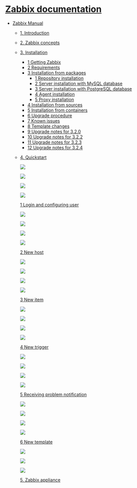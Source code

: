 # [Zabbix documentation](https://www.zabbix.com/documentation/3.2/start)

* [Zabbix Manual](https://www.zabbix.com/documentation/3.2/manual)

  * [1. Introduction](https://www.zabbix.com/documentation/3.2/manual/introduction)
  * [2. Zabbix concepts](https://www.zabbix.com/documentation/3.2/manual/concepts)
  * [3. Installation](https://www.zabbix.com/documentation/3.2/manual/installation)
    * [1 Getting Zabbix](https://www.zabbix.com/documentation/3.2/manual/installation/getting_zabbix)
    * [2 Requirements](https://www.zabbix.com/documentation/3.2/manual/installation/requirements)
    * [3 Installation from packages](https://www.zabbix.com/documentation/3.2/manual/installation/install_from_packages)
      * [1 Repository installation](https://www.zabbix.com/documentation/3.2/manual/installation/install_from_packages/repository_installation)
      * [2 Server installation with MySQL database](https://www.zabbix.com/documentation/3.2/manual/installation/install_from_packages/server_installation_with_mysql)
      * [3 Server installation with PostgreSQL database](https://www.zabbix.com/documentation/3.2/manual/installation/install_from_packages/server_installation_with_postgresql)
      * [4 Agent installation](https://www.zabbix.com/documentation/3.2/manual/installation/install_from_packages/agent_installation)
      * [5 Proxy installation](https://www.zabbix.com/documentation/3.2/manual/installation/install_from_packages/proxy_installation)
    * [4 Installation from sources](https://www.zabbix.com/documentation/3.2/manual/installation/install)
    * [5 Installation from containers](https://www.zabbix.com/documentation/3.2/manual/installation/containers)
    * [6 Upgrade procedure](https://www.zabbix.com/documentation/3.2/manual/installation/upgrade)
    * [7 Known issues](https://www.zabbix.com/documentation/3.2/manual/installation/known_issues)
    * [8 Template changes](https://www.zabbix.com/documentation/3.2/manual/installation/template_changes)
    * [9 Upgrade notes for 3.2.0](https://www.zabbix.com/documentation/3.2/manual/installation/upgrade_notes_320)
    * [10 Upgrade notes for 3.2.2](https://www.zabbix.com/documentation/3.2/manual/installation/upgrade_notes_322)
    * [11 Upgrade notes for 3.2.3](https://www.zabbix.com/documentation/3.2/manual/installation/upgrade_notes_323)
    * [12 Upgrade notes for 3.2.4](https://www.zabbix.com/documentation/3.2/manual/installation/upgrade_notes_324)
  * [4. Quickstart](https://www.zabbix.com/documentation/3.2/manual/quickstart)

    ![](https://www.zabbix.com/documentation/3.2/lib/plugins/indexmenu/images/thread/line.gif)

    ![](https://www.zabbix.com/documentation/3.2/lib/plugins/indexmenu/images/thread/line.gif)

    ![](https://www.zabbix.com/documentation/3.2/lib/plugins/indexmenu/images/thread/join.gif)

    ![](https://www.zabbix.com/documentation/3.2/lib/plugins/indexmenu/images/thread/page.gif)

    [1 Login and configuring user](https://www.zabbix.com/documentation/3.2/manual/quickstart/login)

    ![](https://www.zabbix.com/documentation/3.2/lib/plugins/indexmenu/images/thread/line.gif)

    ![](https://www.zabbix.com/documentation/3.2/lib/plugins/indexmenu/images/thread/line.gif)

    ![](https://www.zabbix.com/documentation/3.2/lib/plugins/indexmenu/images/thread/join.gif)

    ![](https://www.zabbix.com/documentation/3.2/lib/plugins/indexmenu/images/thread/page.gif)

    [2 New host](https://www.zabbix.com/documentation/3.2/manual/quickstart/host)

    ![](https://www.zabbix.com/documentation/3.2/lib/plugins/indexmenu/images/thread/line.gif)

    ![](https://www.zabbix.com/documentation/3.2/lib/plugins/indexmenu/images/thread/line.gif)

    ![](https://www.zabbix.com/documentation/3.2/lib/plugins/indexmenu/images/thread/join.gif)

    ![](https://www.zabbix.com/documentation/3.2/lib/plugins/indexmenu/images/thread/page.gif)

    [3 New item](https://www.zabbix.com/documentation/3.2/manual/quickstart/item)

    ![](https://www.zabbix.com/documentation/3.2/lib/plugins/indexmenu/images/thread/line.gif)

    ![](https://www.zabbix.com/documentation/3.2/lib/plugins/indexmenu/images/thread/line.gif)

    ![](https://www.zabbix.com/documentation/3.2/lib/plugins/indexmenu/images/thread/join.gif)

    ![](https://www.zabbix.com/documentation/3.2/lib/plugins/indexmenu/images/thread/page.gif)

    [4 New trigger](https://www.zabbix.com/documentation/3.2/manual/quickstart/trigger)

    ![](https://www.zabbix.com/documentation/3.2/lib/plugins/indexmenu/images/thread/line.gif)

    ![](https://www.zabbix.com/documentation/3.2/lib/plugins/indexmenu/images/thread/line.gif)

    ![](https://www.zabbix.com/documentation/3.2/lib/plugins/indexmenu/images/thread/join.gif)

    ![](https://www.zabbix.com/documentation/3.2/lib/plugins/indexmenu/images/thread/page.gif)

    [5 Receiving problem notification](https://www.zabbix.com/documentation/3.2/manual/quickstart/notification)

    ![](https://www.zabbix.com/documentation/3.2/lib/plugins/indexmenu/images/thread/line.gif)

    ![](https://www.zabbix.com/documentation/3.2/lib/plugins/indexmenu/images/thread/line.gif)

    ![](https://www.zabbix.com/documentation/3.2/lib/plugins/indexmenu/images/thread/joinbottom.gif)

    ![](https://www.zabbix.com/documentation/3.2/lib/plugins/indexmenu/images/thread/page.gif)

    [6 New template](https://www.zabbix.com/documentation/3.2/manual/quickstart/template)

    ![](https://www.zabbix.com/documentation/3.2/lib/plugins/indexmenu/images/thread/line.gif)

    ![](https://www.zabbix.com/documentation/3.2/lib/plugins/indexmenu/images/thread/join.gif)

    ![](https://www.zabbix.com/documentation/3.2/lib/plugins/indexmenu/images/thread/folderh.gif)

    [5. Zabbix appliance](https://www.zabbix.com/documentation/3.2/manual/appliance)



